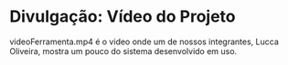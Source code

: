 # Divulgação: Vídeo do Projeto

videoFerramenta.mp4 é o video onde um de nossos integrantes, Lucca Oliveira, mostra um pouco do sistema desenvolvido em uso.

